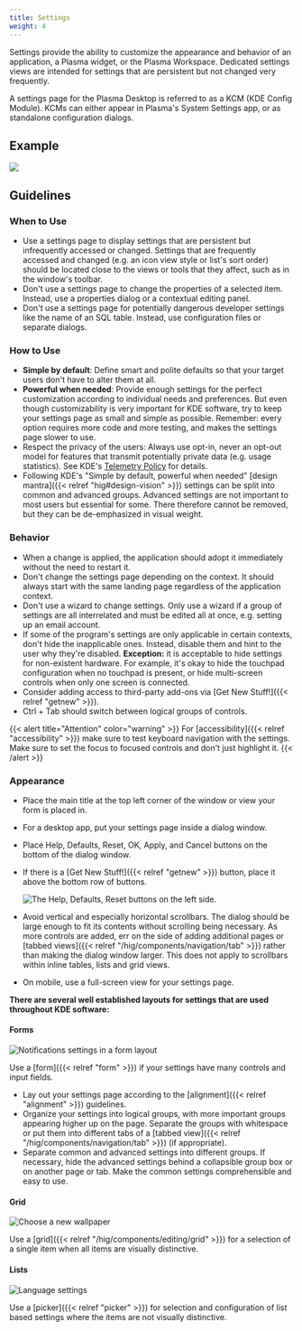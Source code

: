 ```yaml
---
title: Settings
weight: 4
---
```


Settings provide the ability to customize the appearance and behavior of
an application, a Plasma widget, or the Plasma Workspace. Dedicated
settings views are intended for settings that are persistent but not
changed very frequently.

A settings page for the Plasma Desktop is referred to as a KCM (KDE
Config Module). KCMs can either appear in Plasma's System Settings app,
or as standalone configuration dialogs.

Example
-------

![](/hig/Settings-dark.png)

Guidelines
----------

### When to Use

-   Use a settings page to display settings that are persistent but
    infrequently accessed or changed. Settings that are frequently
    accessed and changed (e.g. an icon view style or list's sort order)
    should be located close to the views or tools that they affect, such
    as in the window's toolbar.
-   Don't use a settings page to change the properties of a selected
    item. Instead, use a properties dialog or a contextual editing
    panel.
-   Don't use a settings page for potentially dangerous developer
    settings like the name of an SQL table. Instead, use configuration
    files or separate dialogs.

### How to Use

-   **Simple by default**: Define smart and polite defaults so that your
    target users don't have to alter them at all.
-   **Powerful when needed**: Provide enough settings for the perfect
    customization according to individual needs and preferences. But
    even though customizability is very important for KDE software, try
    to keep your settings page as small and simple as possible.
    Remember: every option requires more code and more testing, and
    makes the settings page slower to use.
-   Respect the privacy of the users: Always use opt-in, never an
    opt-out model for features that transmit potentially private data
    (e.g. usage statistics). See KDE's [Telemetry
    Policy](https://community.kde.org/Policies/Telemetry_Policy) for
    details.
-   Following KDE's "Simple by default, powerful when needed"
    [design mantra]({{< relref "hig#design-vision" >}}) settings can
    be split into common and advanced groups. Advanced settings are not
    important to most users but essential for some. There therefore
    cannot be removed, but they can be de-emphasized in visual weight.

### Behavior

-   When a change is applied, the application should adopt it
    immediately without the need to restart it.
-   Don't change the settings page depending on the context. It should
    always start with the same landing page regardless of the
    application context.
-   Don't use a wizard to change settings. Only use a wizard if a group
    of settings are all interrelated and must be edited all at once,
    e.g. setting up an email account.
-   If some of the program's settings are only applicable in certain
    contexts, don't hide the inapplicable ones. Instead, disable them
    and hint to the user why they're disabled. **Exception:** it is
    acceptable to hide settings for non-existent hardware. For example,
    it's okay to hide the touchpad configuration when no touchpad is
    present, or hide multi-screen controls when only one screen is
    connected.
-   Consider adding access to third-party add-ons via
    [Get New Stuff!]({{< relref "getnew" >}}).
-   Ctrl + Tab should switch between logical groups of controls.

{{< alert title="Attention" color="warning" >}}
For [accessibility]({{< relref "accessibility" >}})
make sure to test keyboard navigation with the settings. Make sure to
set the focus to focused controls and don't just highlight it.
{{< /alert >}}

### Appearance

-   Place the main title at the top left corner of the window or view
    your form is placed in.

-   For a desktop app, put your settings page inside a dialog window.

-   Place Help, Defaults, Reset, OK, Apply, and Cancel buttons on the
    bottom of the dialog window.

-   If there is a [Get New Stuff!]({{< relref "getnew" >}}) button, place it above the bottom row of buttons.

    ![The Help, Defaults, Reset buttons on the left side.](/hig/SettingsButtons.png)

-   Avoid vertical and especially horizontal scrollbars. The dialog
    should be large enough to fit its contents without scrolling being
    necessary. As more controls are added, err on the side of adding
    additional pages or [tabbed views]({{< relref "/hig/components/navigation/tab" >}})
    rather than making the dialog window larger. This does
    not apply to scrollbars within inline tables, lists and grid views.

-   On mobile, use a full-screen view for your settings page.

**There are several well established layouts for settings that are used
throughout KDE software:**

#### Forms

![Notifications settings in a form
layout](/hig/Settings-Notification-dark.png)

Use a [form]({{< relref "form" >}}) if
your settings have many controls and input fields.

-   Lay out your settings page according to the
    [alignment]({{< relref "alignment" >}}) guidelines.
-   Organize your settings into logical groups, with more important
    groups appearing higher up on the page. Separate the groups with
    whitespace or put them into different tabs of a
    [tabbed view]({{< relref "/hig/components/navigation/tab" >}}) (if appropriate).
-   Separate common and advanced settings into different groups. If
    necessary, hide the advanced settings behind a collapsible group box
    or on another page or tab. Make the common settings comprehensible
    and easy to use.

#### Grid

![Choose a new wallpaper](/hig/Wallpaper-dark.png)

Use a [grid]({{< relref "/hig/components/editing/grid" >}})
for a selection of a single item when all items are visually
distinctive.

#### Lists

![Language settings](/hig/LanguagePicker.png)

Use a [picker]({{< relref "picker" >}})
for selection and configuration of list based settings where the items
are not visually distinctive.
